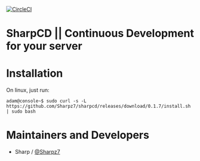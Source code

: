 [![CircleCI](https://circleci.com/gh/Sharpz7/sharpcd.svg?style=svg)](https://circleci.com/gh/Sharpz7/sharpcd)

SharpCD || Continuous Development for your server
===========

Installation
===========
On linux, just run:
```console
adam@console~$ sudo curl -s -L https://github.com/Sharpz7/sharpcd/releases/download/0.1.7/install.sh | sudo bash
```

Maintainers and Developers
==========

-   Sharp / [@Sharpz7](https://github.com/Sharpz7)